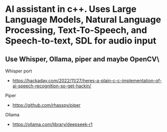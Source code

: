 
# AI assistant in c++. Uses Large Language Models, Natural Language Processing, Text-To-Speech, and Speech-to-text, SDL for audio input

## Use Whisper, Ollama, piper and maybe OpenCV\

Whisper port
 - https://hackaday.com/2022/11/27/heres-a-plain-c-c-implementation-of-ai-speech-recognition-so-get-hackin/

Piper
 - https://github.com/rhasspy/piper

Ollama
 - https://ollama.com/library/deepseek-r1
